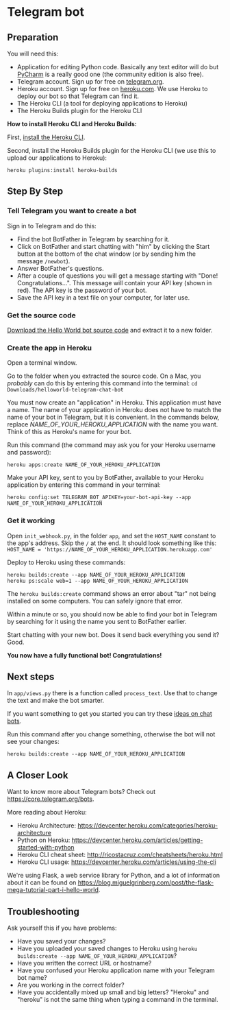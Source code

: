 # Telegram bot

## Preparation

You will need this:

* Application for editing Python code. Basically any text editor will do but [PyCharm](https://www.jetbrains.com/pycharm/) 
  is a really good one (the community edition is also free).
* Telegram account. Sign up for free on [telegram.org](https://telegram.org/).
* Heroku account. Sign up for free on [heroku.com](https://signup.heroku.com/dc). We use Heroku to deploy our bot so 
  that Telegram can find it.
* The Heroku CLI (a tool for deploying applications to Heroku)
* The Heroku Builds plugin for the Heroku CLI

**How to install Heroku CLI and Heroku Builds:**

First, [install the Heroku CLI](https://devcenter.heroku.com/articles/heroku-cli).

Second, install the Heroku Builds plugin for the Heroku CLI (we use this to upload our applications to Heroku):

```
heroku plugins:install heroku-builds
```

## Step By Step

### Tell Telegram you want to create a bot

Sign in to Telegram and do this:
- Find the bot BotFather in Telegram by searching for it.
- Click on BotFather and start chatting with "him" by clicking the Start button at the bottom of the chat window (or 
  by sending him the message `/newbot`).
- Answer BotFather's questions.
- After a couple of questions you will get a message starting with "Done! Congratulations...". This message will contain 
  your API key (shown in red). The API key is the password of your bot. 
- Save the API key in a text file on your computer, for later use.

### Get the source code

[Download the Hello World bot source code](https://github.com/mikaelsvensson/helloworld-telegram-chat-bot/archive/master.zip) 
and extract it to a new folder.

### Create the app in Heroku

Open a terminal window.

Go to the folder when you extracted the source code. On a Mac, you _probably_ can do this by entering this command into
the terminal: `cd Downloads/helloworld-telegram-chat-bot`

You must now create an "application" in Heroku. This application must have a name. The name of your 
application in Heroku does not have to match the name of your bot in Telegram, but it is convenient. In the commands 
below, replace _NAME_OF_YOUR_HEROKU_APPLICATION_ with the name you want. Think of this as Heroku's name for your bot. 

Run this command (the command may ask you for your Heroku username and password):
```
heroku apps:create NAME_OF_YOUR_HEROKU_APPLICATION
```

Make your API key, sent to you by BotFather, available to your Heroku application by entering this command in your terminal:

```
heroku config:set TELEGRAM_BOT_APIKEY=your-bot-api-key --app NAME_OF_YOUR_HEROKU_APPLICATION
```

### Get it working

Open `init_webhook.py`, in the folder `app`, and set the `HOST_NAME` constant to the app's address. Skip the `/` at the end. 
It should look something like this: `HOST_NAME = 'https://NAME_OF_YOUR_HEROKU_APPLICATION.herokuapp.com'`

Deploy to Heroku using these commands:

```
heroku builds:create --app NAME_OF_YOUR_HEROKU_APPLICATION
heroku ps:scale web=1 --app NAME_OF_YOUR_HEROKU_APPLICATION
```

The `heroku builds:create` command shows an error about "tar" not being installed on some computers. You can safely ignore that error.
 

Within a minute or so, you should now be able to find your bot in Telegram by searching for it using the name you 
sent to BotFather earlier. 

Start chatting with your new bot. Does it send back everything you send it? Good.

**You now have a fully functional bot! Congratulations!**

## Next steps

In `app/views.py` there is a function called `process_text`. Use that to change the text and make the bot smarter.

If you want something to get you started you can try these [ideas on chat bots](./bot-ideas.md).

Run this command after you change something, otherwise the bot will not see your changes: 

```
heroku builds:create --app NAME_OF_YOUR_HEROKU_APPLICATION
```

## A Closer Look

Want to know more about Telegram bots? Check out <https://core.telegram.org/bots>.

More reading about Heroku:

- Heroku Architecture: <https://devcenter.heroku.com/categories/heroku-architecture>
- Python on Heroku: <https://devcenter.heroku.com/articles/getting-started-with-python>
- Heroku CLI cheat sheet: <http://ricostacruz.com/cheatsheets/heroku.html>
- Heroku CLI usage: <https://devcenter.heroku.com/articles/using-the-cli>

We're using Flask, a web service library for Python, and a lot of information about it can be 
found on <https://blog.miguelgrinberg.com/post/the-flask-mega-tutorial-part-i-hello-world>.

## Troubleshooting

Ask yourself this if you have problems:

* Have you saved your changes?
* Have you uploaded your saved changes to Heroku using `heroku builds:create --app NAME_OF_YOUR_HEROKU_APPLICATION`?
* Have you written the correct URL or hostname?
* Have you confused your Heroku application name with your Telegram bot name?
* Are you working in the correct folder?
* Have you accidentally mixed up small and big letters? "Heroku" and "heroku" is not the same thing when typing 
  a command in the terminal.  
